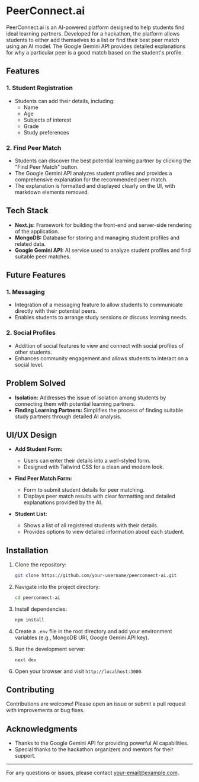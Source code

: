 # PeerConnect.ai

PeerConnect.ai is an AI-powered platform designed to help students find ideal learning partners. Developed for a hackathon, the platform allows students to either add themselves to a list or find their best peer match using an AI model. The Google Gemini API provides detailed explanations for why a particular peer is a good match based on the student's profile.

## Features

### 1. Student Registration
- Students can add their details, including:
  - Name
  - Age
  - Subjects of interest
  - Grade
  - Study preferences

### 2. Find Peer Match
- Students can discover the best potential learning partner by clicking the "Find Peer Match" button.
- The Google Gemini API analyzes student profiles and provides a comprehensive explanation for the recommended peer match.
- The explanation is formatted and displayed clearly on the UI, with markdown elements removed.

## Tech Stack

- **Next.js:** Framework for building the front-end and server-side rendering of the application.
- **MongoDB:** Database for storing and managing student profiles and related data.
- **Google Gemini API:** AI service used to analyze student profiles and find suitable peer matches.

## Future Features

### 1. Messaging
- Integration of a messaging feature to allow students to communicate directly with their potential peers.
- Enables students to arrange study sessions or discuss learning needs.

### 2. Social Profiles
- Addition of social features to view and connect with social profiles of other students.
- Enhances community engagement and allows students to interact on a social level.

## Problem Solved

- **Isolation:** Addresses the issue of isolation among students by connecting them with potential learning partners.
- **Finding Learning Partners:** Simplifies the process of finding suitable study partners through detailed AI analysis.

## UI/UX Design

- **Add Student Form:**
  - Users can enter their details into a well-styled form.
  - Designed with Tailwind CSS for a clean and modern look.

- **Find Peer Match Form:**
  - Form to submit student details for peer matching.
  - Displays peer match results with clear formatting and detailed explanations provided by the AI.

- **Student List:**
  - Shows a list of all registered students with their details.
  - Provides options to view detailed information about each student.

## Installation

1. Clone the repository:
    ```bash
    git clone https://github.com/your-username/peerconnect-ai.git
    ```

2. Navigate into the project directory:
    ```bash
    cd peerconnect-ai
    ```

3. Install dependencies:
    ```bash
    npm install
    ```

4. Create a `.env` file in the root directory and add your environment variables (e.g., MongoDB URI, Google Gemini API key).

5. Run the development server:
    ```bash
    next dev
    ```

6. Open your browser and visit `http://localhost:3000`.

## Contributing

Contributions are welcome! Please open an issue or submit a pull request with improvements or bug fixes.


## Acknowledgments

- Thanks to the Google Gemini API for providing powerful AI capabilities.
- Special thanks to the hackathon organizers and mentors for their support.

---

For any questions or issues, please contact [your-email@example.com](mailto:your-email@example.com).
